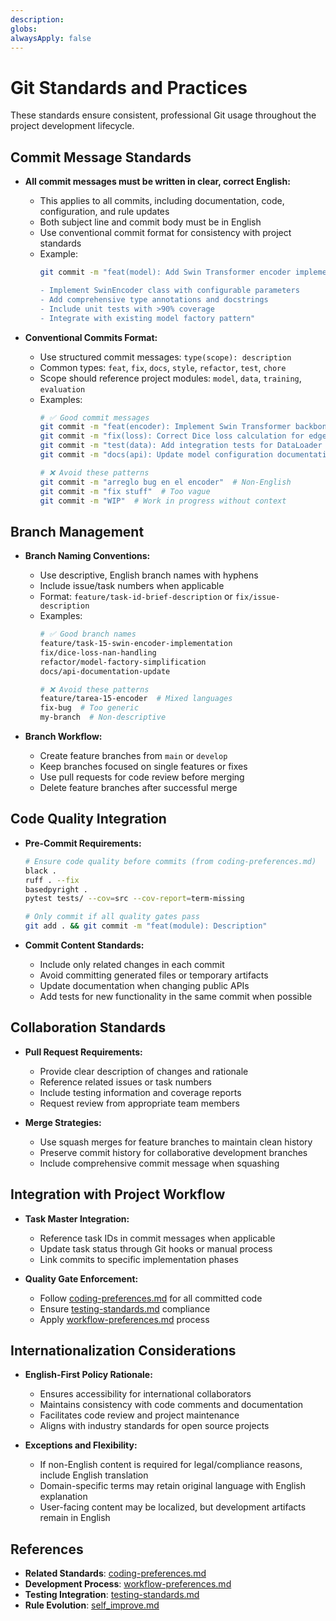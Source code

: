 ```yaml
---
description:
globs:
alwaysApply: false
---
```

# Git Standards and Practices

These standards ensure consistent, professional Git usage throughout the project development lifecycle.

## Commit Message Standards

- **All commit messages must be written in clear, correct English:**
  - This applies to all commits, including documentation, code, configuration, and rule updates
  - Both subject line and commit body must be in English
  - Use conventional commit format for consistency with project standards
  - Example:
    ```bash
    git commit -m "feat(model): Add Swin Transformer encoder implementation

    - Implement SwinEncoder class with configurable parameters
    - Add comprehensive type annotations and docstrings
    - Include unit tests with >90% coverage
    - Integrate with existing model factory pattern"
    ```

- **Conventional Commits Format:**
  - Use structured commit messages: `type(scope): description`
  - Common types: `feat`, `fix`, `docs`, `style`, `refactor`, `test`, `chore`
  - Scope should reference project modules: `model`, `data`, `training`, `evaluation`
  - Examples:
    ```bash
    # ✅ Good commit messages
    git commit -m "feat(encoder): Implement Swin Transformer backbone"
    git commit -m "fix(loss): Correct Dice loss calculation for edge cases"
    git commit -m "test(data): Add integration tests for DataLoader pipeline"
    git commit -m "docs(api): Update model configuration documentation"

    # ❌ Avoid these patterns
    git commit -m "arreglo bug en el encoder"  # Non-English
    git commit -m "fix stuff"  # Too vague
    git commit -m "WIP"  # Work in progress without context
    ```

## Branch Management

- **Branch Naming Conventions:**
  - Use descriptive, English branch names with hyphens
  - Include issue/task numbers when applicable
  - Format: `feature/task-id-brief-description` or `fix/issue-description`
  - Examples:
    ```bash
    # ✅ Good branch names
    feature/task-15-swin-encoder-implementation
    fix/dice-loss-nan-handling
    refactor/model-factory-simplification
    docs/api-documentation-update

    # ❌ Avoid these patterns
    feature/tarea-15-encoder  # Mixed languages
    fix-bug  # Too generic
    my-branch  # Non-descriptive
    ```

- **Branch Workflow:**
  - Create feature branches from `main` or `develop`
  - Keep branches focused on single features or fixes
  - Use pull requests for code review before merging
  - Delete feature branches after successful merge

## Code Quality Integration

- **Pre-Commit Requirements:**
  ```bash
  # Ensure code quality before commits (from coding-preferences.md)
  black .
  ruff . --fix
  basedpyright .
  pytest tests/ --cov=src --cov-report=term-missing

  # Only commit if all quality gates pass
  git add . && git commit -m "feat(module): Description"
  ```

- **Commit Content Standards:**
  - Include only related changes in each commit
  - Avoid committing generated files or temporary artifacts
  - Update documentation when changing public APIs
  - Add tests for new functionality in the same commit when possible

## Collaboration Standards

- **Pull Request Requirements:**
  - Provide clear description of changes and rationale
  - Reference related issues or task numbers
  - Include testing information and coverage reports
  - Request review from appropriate team members

- **Merge Strategies:**
  - Use squash merges for feature branches to maintain clean history
  - Preserve commit history for collaborative development branches
  - Include comprehensive commit message when squashing

## Integration with Project Workflow

- **Task Master Integration:**
  - Reference task IDs in commit messages when applicable
  - Update task status through Git hooks or manual process
  - Link commits to specific implementation phases

- **Quality Gate Enforcement:**
  - Follow [coding-preferences.md](mdc:.roo/rules/coding-preferences.md) for all committed code
  - Ensure [testing-standards.md](mdc:.roo/rules/testing-standards.md) compliance
  - Apply [workflow-preferences.md](mdc:.roo/rules/workflow-preferences.md) process

## Internationalization Considerations

- **English-First Policy Rationale:**
  - Ensures accessibility for international collaborators
  - Maintains consistency with code comments and documentation
  - Facilitates code review and project maintenance
  - Aligns with industry standards for open source projects

- **Exceptions and Flexibility:**
  - If non-English content is required for legal/compliance reasons, include English translation
  - Domain-specific terms may retain original language with English explanation
  - User-facing content may be localized, but development artifacts remain in English

## References

- **Related Standards**: [coding-preferences.md](mdc:.roo/rules/coding-preferences.md)
- **Development Process**: [workflow-preferences.md](mdc:.roo/rules/workflow-preferences.md)
- **Testing Integration**: [testing-standards.md](mdc:.roo/rules/testing-standards.md)
- **Rule Evolution**: [self_improve.md](mdc:.roo/rules/self_improve.md)




